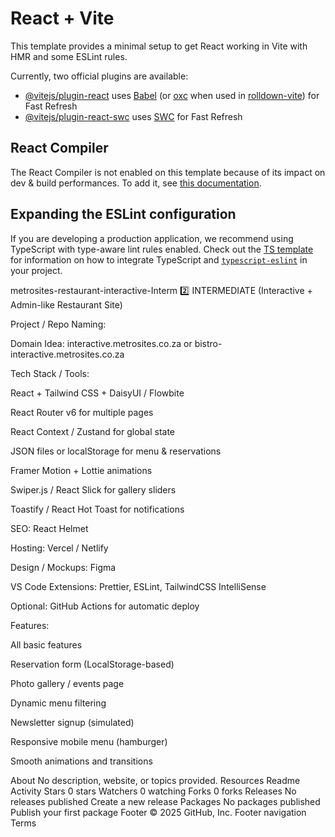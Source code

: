 # React + Vite

This template provides a minimal setup to get React working in Vite with HMR and some ESLint rules.

Currently, two official plugins are available:

- [@vitejs/plugin-react](https://github.com/vitejs/vite-plugin-react/blob/main/packages/plugin-react) uses [Babel](https://babeljs.io/) (or [oxc](https://oxc.rs) when used in [rolldown-vite](https://vite.dev/guide/rolldown)) for Fast Refresh
- [@vitejs/plugin-react-swc](https://github.com/vitejs/vite-plugin-react/blob/main/packages/plugin-react-swc) uses [SWC](https://swc.rs/) for Fast Refresh

## React Compiler

The React Compiler is not enabled on this template because of its impact on dev & build performances. To add it, see [this documentation](https://react.dev/learn/react-compiler/installation).

## Expanding the ESLint configuration

If you are developing a production application, we recommend using TypeScript with type-aware lint rules enabled. Check out the [TS template](https://github.com/vitejs/vite/tree/main/packages/create-vite/template-react-ts) for information on how to integrate TypeScript and [`typescript-eslint`](https://typescript-eslint.io) in your project.



metrosites-restaurant-interactive-Interm
2️⃣ INTERMEDIATE (Interactive + Admin-like Restaurant Site)

Project / Repo Naming:

Domain Idea: interactive.metrosites.co.za or bistro-interactive.metrosites.co.za

Tech Stack / Tools:

React + Tailwind CSS + DaisyUI / Flowbite

React Router v6 for multiple pages

React Context / Zustand for global state

JSON files or localStorage for menu & reservations

Framer Motion + Lottie animations

Swiper.js / React Slick for gallery sliders

Toastify / React Hot Toast for notifications

SEO: React Helmet

Hosting: Vercel / Netlify

Design / Mockups: Figma

VS Code Extensions: Prettier, ESLint, TailwindCSS IntelliSense

Optional: GitHub Actions for automatic deploy

Features:

All basic features

Reservation form (LocalStorage-based)

Photo gallery / events page

Dynamic menu filtering

Newsletter signup (simulated)

Responsive mobile menu (hamburger)

Smooth animations and transitions

About
No description, website, or topics provided.
Resources
 Readme
 Activity
Stars
 0 stars
Watchers
 0 watching
Forks
 0 forks
Releases
No releases published
Create a new release
Packages
No packages published
Publish your first package
Footer
© 2025 GitHub, Inc.
Footer navigation
Terms
